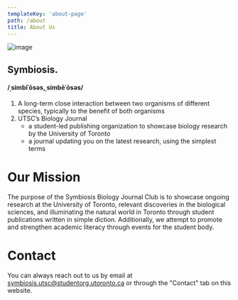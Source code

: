 ```yaml
---
templateKey: 'about-page'
path: /about
title: About Us
---
```

![image](https://user-images.githubusercontent.com/69637288/168454953-39758c57-451a-467c-a722-60ae4556c8e5.png)
## Symbiosis.

#### /ˌsimbīˈōsəs,ˌsimbēˈōsəs/

1. A long-term close interaction between two organisms of different species, typically to the benefit of both organisms
2. UTSC’s Biology Journal
    - a student-led publishing organization to showcase biology research by the University of Toronto
    - a journal updating you on the latest research, using the simplest terms

# Our Mission
The purpose of the Symbiosis Biology Journal Club is to showcase ongoing research at the University of Toronto, relevant discoveries in the biological sciences, and illuminating the natural world in Toronto through student publications written in simple diction. Additionally, we attempt to promote and strengthen academic literacy through events for the student body.

# Contact
You can always reach out to us by email at symbiosis.utsc@studentorg.utoronto.ca or through the "Contact" tab on this website. 
